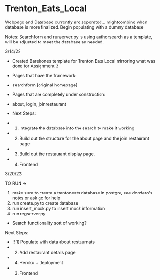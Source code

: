 # Trenton_Eats_Local

Webpage and Database currently are seperated... mightcombine when database is more finalized. Begin populating with a dummy database

Notes: Searchform and runserver.py is using authorsearch as a template, will be adjusted to meet the database as needed. 

3/14/22
* Created Barebones template for Trenton Eats Local mirroring what was done for Assignment 3

* Pages that have the framework: 
* searchform [original homepage]

* Pages that are completely under construction: 
* about, login, joinrestaurant 

* Next Steps:
* 1) Integrate the database into the search to make it working
* 2) Build out the structure for the about page and the join restaurant page
* 3) Build out the restaurant display page.
* 4) Frontend

3/20/22: 

TO RUN -> 
1) make sure to create a trentoneats database in postgre, see dondero's
notes or ask gc for help
2) run create.py to create database
3) run insert_mock.py to insert mock information
4) run regserver.py 

* Search functionality sort of working?

Next Steps: 
* !! 1) Populate with data about restaurnats
* 2) Add restaurant details page
* 4) Heroku + deployment 
* 3) Frontend 